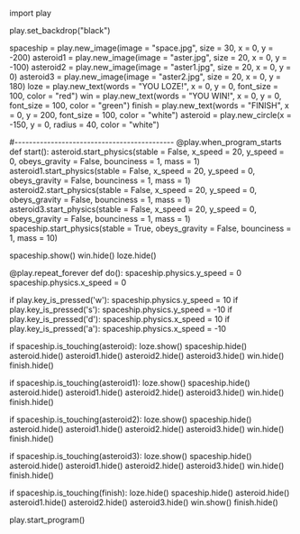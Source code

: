 import play

play.set_backdrop("black")

spaceship = play.new_image(image = "space.jpg", size = 30, x = 0, y = -200)
asteroid1 = play.new_image(image = "aster.jpg", size = 20, x = 0, y = -100)
asteroid2 = play.new_image(image = "aster1.jpg", size = 20, x = 0, y = 0)
asteroid3 = play.new_image(image = "aster2.jpg", size = 20, x = 0, y = 180)
loze = play.new_text(words = "YOU LOZE!", x = 0, y = 0, font_size = 100, color = "red")
win = play.new_text(words = "YOU WIN!", x = 0, y = 0, font_size = 100, color = "green")
finish = play.new_text(words = "FINISH", x = 0, y = 200, font_size = 100, color = "white")
asteroid = play.new_circle(x = -150, y = 0, radius = 40, color = "white")


#--------------------------------------------
@play.when_program_starts
def start():
  asteroid.start_physics(stable = False, x_speed = 20, y_speed = 0, obeys_gravity = False, bounciness = 1, mass = 1)
  asteroid1.start_physics(stable = False, x_speed = 20, y_speed = 0, obeys_gravity = False, bounciness = 1, mass = 1)
  asteroid2.start_physics(stable = False, x_speed = 20, y_speed = 0, obeys_gravity = False, bounciness = 1, mass = 1)
  asteroid3.start_physics(stable = False, x_speed = 20, y_speed = 0, obeys_gravity = False, bounciness = 1, mass = 1)
  spaceship.start_physics(stable = True, obeys_gravity = False, bounciness = 1, mass = 10)

  spaceship.show()
  win.hide()
  loze.hide()

@play.repeat_forever
def do():
  spaceship.physics.y_speed = 0
  spaceship.physics.x_speed = 0

  if play.key_is_pressed('w'):
    spaceship.physics.y_speed = 10
  if play.key_is_pressed('s'):
    spaceship.physics.y_speed = -10
  if play.key_is_pressed('d'):
    spaceship.physics.x_speed = 10
  if play.key_is_pressed('a'):
    spaceship.physics.x_speed = -10

  if spaceship.is_touching(asteroid):
    loze.show()
    spaceship.hide()
    asteroid.hide()
    asteroid1.hide()
    asteroid2.hide()
    asteroid3.hide()
    win.hide()
    finish.hide()

  if spaceship.is_touching(asteroid1):
    loze.show()
    spaceship.hide()
    asteroid.hide()
    asteroid1.hide()
    asteroid2.hide()
    asteroid3.hide()
    win.hide()
    finish.hide()

  if spaceship.is_touching(asteroid2):
    loze.show()
    spaceship.hide()
    asteroid.hide()
    asteroid1.hide()
    asteroid2.hide()
    asteroid3.hide()
    win.hide()
    finish.hide()

  if spaceship.is_touching(asteroid3):
    loze.show()
    spaceship.hide()
    asteroid.hide()
    asteroid1.hide()
    asteroid2.hide()
    asteroid3.hide()
    win.hide()
    finish.hide()  

  if spaceship.is_touching(finish):
    loze.hide()
    spaceship.hide()
    asteroid.hide()
    asteroid1.hide()
    asteroid2.hide()
    asteroid3.hide()
    win.show()
    finish.hide()

play.start_program()
